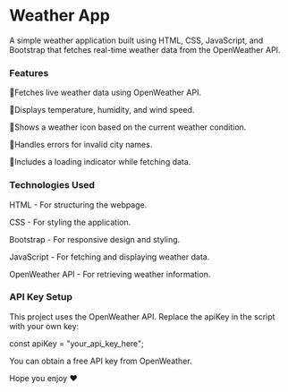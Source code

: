 # Weather App

A simple weather application built using HTML, CSS, JavaScript, and Bootstrap that fetches real-time weather data from the OpenWeather API.

### Features

🔵Fetches live weather data using OpenWeather API.

🔵Displays temperature, humidity, and wind speed.

🔵Shows a weather icon based on the current weather condition.

🔵Handles errors for invalid city names.

🔵Includes a loading indicator while fetching data.

### Technologies Used

HTML - For structuring the webpage.

CSS - For styling the application.

Bootstrap - For responsive design and styling.

JavaScript - For fetching and displaying weather data.

OpenWeather API - For retrieving weather information.

### API Key Setup

This project uses the OpenWeather API. Replace the apiKey in the script with your own key:

const apiKey = "your_api_key_here";

You can obtain a free API key from OpenWeather.

Hope you enjoy ❤️
